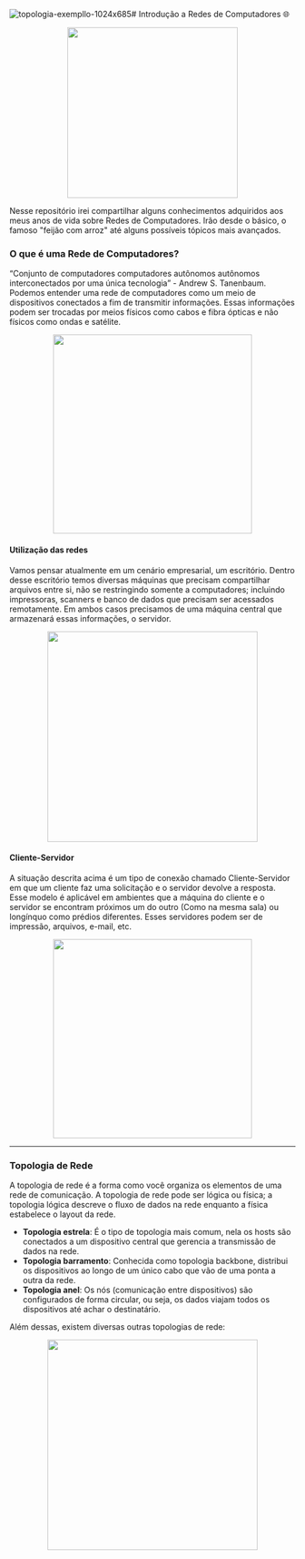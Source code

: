 ![topologia-exempllo-1024x685](https://github.com/PriscilaSantanaa/Introducao-Redes/assets/110680526/16927ffe-07c3-4533-b883-a3320d2d1d68)# Introdução a Redes de Computadores 🌐

<p align="center" width="300px">
  <img width="300px" src="https://cdn-icons-png.flaticon.com/512/3518/3518210.png">
</p>

Nesse repositório irei compartilhar alguns conhecimentos adquiridos aos meus anos de vida sobre Redes de Computadores. Irão desde o básico, o famoso "feijão com arroz" até alguns possíveis tópicos mais avançados.


### O que é uma Rede de Computadores? ###
“Conjunto de computadores computadores autônomos autônomos interconectados por uma única tecnologia” - Andrew S. Tanenbaum.
Podemos entender uma rede de computadores como um meio de dispositivos conectados a fim de transmitir informações. Essas informações podem ser trocadas por meios físicos como cabos e fibra ópticas e não físicos como ondas e satélite. 

<p align="center">
  <img width="350px" src="https://cecead.com/wp-content/uploads/2020/07/Comunica%C3%A7%C3%A3o-de-Dados.png">
</p>

#### Utilização das redes
Vamos pensar atualmente em um cenário empresarial, um escritório. Dentro desse escritório temos diversas máquinas que precisam compartilhar arquivos entre si, não se restringindo somente a computadores; incluindo impressoras, scanners e banco de dados que precisam ser acessados remotamente. Em ambos casos precisamos de uma máquina central que armazenará essas informações, o servidor.

<p align="center">
  <img width="370px" src="https://cdn.papercut.com/web/img/help/manuals/print-deploy/print-server-local-domain.png">
</p>

#### Cliente-Servidor
A situação descrita acima é um tipo de conexão chamado Cliente-Servidor em que um cliente faz uma solicitação e o servidor devolve a resposta. Esse modelo é aplicável em ambientes que a máquina do cliente e o servidor se encontram próximos um do outro (Como na mesma sala) ou longínquo como prédios diferentes.
Esses servidores podem ser de impressão, arquivos, e-mail, etc.

<p align="center">
  <img width="350px" src="https://camo.githubusercontent.com/a61ec8cf009a87cc79280f3a7d881364556ef690f98ea771a57ff0c575aed70a/687474703a2f2f692e696d6775722e636f6d2f4e63564d477a352e706e67">
</p>

_________________________________________________________________________________________________

### Topologia de Rede
A topologia de rede é a forma como você organiza os elementos de uma rede de comunicação. A topologia de rede pode ser lógica ou física; a topologia lógica descreve o fluxo de dados na rede enquanto a física estabelece o layout da rede.

- **Topologia estrela**: É o tipo de topologia mais comum, nela os hosts são conectados a um dispositivo central que gerencia a transmissão de dados na rede.
- **Topologia barramento**: Conhecida como topologia backbone, distribui os dispositivos ao longo de um único cabo que vão de uma ponta a outra da rede.
- **Topologia anel**: Os nós (comunicação entre dispositivos) são configurados de forma circular, ou seja, os dados viajam todos os dispositivos até achar o destinatário.

Além dessas, existem diversas outras topologias de rede:
<p align="center">
  <img width="370px" src="https://anlix.io/wp-content/uploads/2022/02/topologia-exempllo-1024x685.png">
</p>

